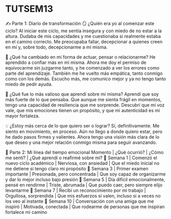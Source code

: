 # TUTSEM13
✍️ Parte 1: Diario de transformación
🪞 ¿Quién era yo al comenzar este ciclo?
Al iniciar este ciclo, me sentía insegura y con miedo de no estar a la altura.
Dudaba de mis capacidades y me cuestionaba si realmente estaba en el camino 
correcto. Me preocupaba fallar, decepcionar a quienes creen en mí y, sobre
todo, decepcionarme a mí misma.

🔁 ¿Qué ha cambiado en mi forma de actuar, pensar o relacionarme?
He aprendido a confiar más en mí misma. Ahora me doy el permiso de equivocarme
sin juzgarme tanto, y he comenzado a ver los errores como parte del aprendizaje.
También me he vuelto más empática, tanto conmigo como con los demás. Escucho más,
me comunico mejor y ya no tengo tanto miedo de pedir ayuda.

🌟 ¿Qué fue lo más valioso que aprendí sobre mí misma?
Aprendí que soy más fuerte de lo que pensaba. Que aunque me sienta frágil en 
momentos, tengo una capacidad de resiliencia que me sorprende. Descubrí que
mi voz vale, que mis emociones tienen un propósito, y que mi autenticidad es 
mi mayor fortaleza.

💡 ¿Estoy más cerca de lo que quiero ser o lograr?
Sí, definitivamente. Me siento en movimiento, en proceso. Aún no llego a donde
quiero estar, pero he dado pasos firmes y valientes. Ahora tengo una visión
más clara de lo que deseo y una mejor relación conmigo misma para seguir avanzando.

📸 Parte 2: Mi línea del tiempo emocional
    Momento    |  	     ¿Qué ocurrió?	                        |       ¿Cómo me sentí?             |       ¿Qué aprendí o reafirmé sobre mí?
📌 Semana 1	   | Comenzó el nuevo ciclo académico               |    Nerviosa, con ansiedad         |  	Que el miedo inicial no me detiene si tengo claro mi propósito
📌 Semana 3	   | Primer examen importante                       |    Presionada, pero concentrada	  |   Que soy capaz de organizarme y dar lo mejor incluso bajo presión
📌 Semana 5	   | Día difícil emocionalmente, pensé en rendirme	|     Triste, abrumada              |  	Que puedo caer, pero siempre elijo levantarme
📌 Semana 7	   | Recibí un reconocimiento por mi trabajo        |    Orgullosa, sorprendida	        |   Que mis esfuerzos sí valen, incluso si a veces no los veo al instante
📌 Semana 10	 | Conversación con una amiga que me inspiró	    |     Motivada, conectada	          |   Que rodearme de personas que me inspiran fortalece mi camino
